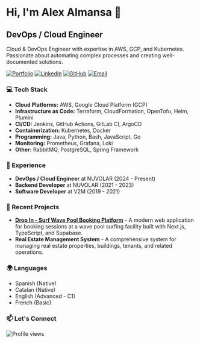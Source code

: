 # Hi, I'm Alex Almansa 👋

## DevOps / Cloud Engineer

Cloud & DevOps Engineer with expertise in AWS, GCP, and Kubernetes. Passionate about automating complex processes and creating well-documented solutions.

[![Portfolio](https://img.shields.io/badge/Portfolio-alexalmansa.xyz-brightgreen?style=flat-square&logo=safari)](https://alexalmansa.xyz)
[![LinkedIn](https://img.shields.io/badge/LinkedIn-alexalmansa-blue?style=flat-square&logo=linkedin)](https://linkedin.com/in/alexalmansa)
[![GitHub](https://img.shields.io/badge/GitHub-alexalmansa-181717?style=flat-square&logo=github)](https://github.com/alexalmansa)
[![Email](https://img.shields.io/badge/Email-alexalmansa5%40gmail.com-red?style=flat-square&logo=gmail)](mailto:alexalmansa5@gmail.com)

### 💻 Tech Stack

- **Cloud Platforms:** AWS, Google Cloud Platform (GCP)
- **Infrastructure as Code:** Terraform, CloudFormation, OpenTofu, Helm, Plumini
- **CI/CD:** Jenkins, GitHub Actions, GitLab CI, ArgoCD
- **Containerization:** Kubernetes, Docker
- **Programming:** Java, Python, Bash, JavaScript, Go
- **Monitoring:** Prometheus, Grafana, Loki
- **Other:** RabbitMQ, PostgreSQL, Spring Framework

### 🔭 Experience

- **DevOps / Cloud Engineer** at NUVOLAR (2024 - Present)
- **Backend Developer** at NUVOLAR (2021 - 2023)
- **Software Developer** at V2M (2019 - 2021)

### 🌱 Recent Projects

- **[Drop In - Surf Wave Pool Booking Platform](https://dropin-surf.com)** - A modern web application for booking sessions at a wave pool surfing facility built with Next.js, TypeScript, and Supabase.
- **Real Estate Management System** - A comprehensive system for managing real estate properties, buildings, tenants, and related operations.

### 🌍 Languages

- Spanish (Native)
- Catalan (Native)
- English (Advanced - C1)
- French (Basic)

### 📫 Let's Connect

![Profile views](https://komarev.com/ghpvc/?username=alexalmansa&color=blue)
<!--
**alexalmansa/alexalmansa** is a ✨ _special_ ✨ repository because its `README.md` (this file) appears on your GitHub profile.

Here are some ideas to get you started:

- 🔭 I’m currently working on ...
- 🌱 I’m currently learning ...
- 👯 I’m looking to collaborate on ...
- 🤔 I’m looking for help with ...
- 💬 Ask me about ...
- 📫 How to reach me: ...
- 😄 Pronouns: ...
- ⚡ Fun fact: ...
-->
